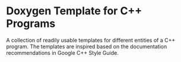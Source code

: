 # Doxygen Template for C++ Programs
A collection of readily usable templates for different entities of a C++ program. The templates are inspired based on the documentation recommendations in Google C++ Style Guide.
